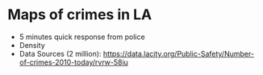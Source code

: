 # Maps of crimes in LA
- 5 minutes quick response from police
- Density
- Data Sources (2 million): https://data.lacity.org/Public-Safety/Number-of-crimes-2010-today/rvrw-58iu
